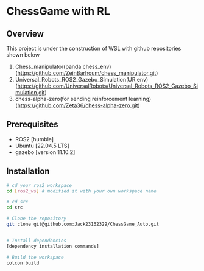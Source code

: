 # ChessGame with RL

## Overview
This project is under the construction of WSL with github repositories shown below
  1. Chess_manipulator(panda chess_env) (https://github.com/ZeinBarhoum/chess_manipulator.git)
  2. Universal_Robots_ROS2_Gazebo_Simulation(UR env) (https://github.com/UniversalRobots/Universal_Robots_ROS2_Gazebo_Simulation.git)
  3. chess-alpha-zero(for sending reinforcement learning) (https://github.com/Zeta36/chess-alpha-zero.git)


## Prerequisites
- ROS2 [humble]
- Ubuntu [22.04.5 LTS]
- gazebo [version 11.10.2]


## Installation
```bash
# cd your ros2 workspace
cd [ros2_ws] # modified it with your own workspace name

# cd src
cd src

# Clone the repository
git clone git@github.com:Jack23162329/ChessGame_Auto.git


# Install dependencies
[dependency installation commands]

# Build the workspace
colcon build
